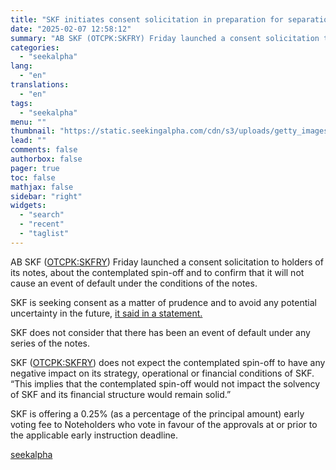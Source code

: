 ```yaml
---
title: "SKF initiates consent solicitation in preparation for separation of automotive business"
date: "2025-02-07 12:58:12"
summary: "AB SKF (OTCPK:SKFRY) Friday launched a consent solicitation to holders of its notes, about the contemplated spin-off and to confirm that it will not cause an event of default under the conditions of the notes. SKF is seeking consent as a matter of prudence and to avoid any potential uncertainty..."
categories:
  - "seekalpha"
lang:
  - "en"
translations:
  - "en"
tags:
  - "seekalpha"
menu: ""
thumbnail: "https://static.seekingalpha.com/cdn/s3/uploads/getty_images/1303322305/image_1303322305.jpg"
lead: ""
comments: false
authorbox: false
pager: true
toc: false
mathjax: false
sidebar: "right"
widgets:
  - "search"
  - "recent"
  - "taglist"
---
```


AB SKF ([OTCPK:SKFRY](https://seekingalpha.com/symbol/SKFRY "AB SKF (publ)")) Friday launched a consent solicitation to holders of its notes, about the contemplated spin-off and to confirm that it will not cause an event of default under the conditions of the notes.

SKF is seeking consent as a matter of prudence and to avoid any potential uncertainty in the future, [it said in a statement.](https://seekingalpha.com/pr/19995297-skf-continues-the-preparations-for-the-separation-of-its-automotive-business-initiates " it said in a statement.")

SKF does not consider that there has been an event of default under any series of the notes.

SKF ([OTCPK:SKFRY](https://seekingalpha.com/symbol/SKFRY "AB SKF (publ)")) does not expect the contemplated spin-off to have any negative impact on its strategy, operational or financial conditions of SKF. “This implies that the contemplated spin-off would not impact the solvency of SKF and its financial structure would remain solid.”

SKF is offering a 0.25% (as a percentage of the principal amount) early voting fee to Noteholders who vote in favour of the approvals at or prior to the applicable early instruction deadline.

[seekalpha](https://seekingalpha.com/news/4405008-skf-initiates-consent-solicitation-in-preparation-for-separation-of-automotive-business)
